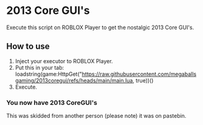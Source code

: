 # 2013 Core GUI's
Execute this script on ROBLOX Player to get the nostalgic 2013 Core GUI's.
## How to use
1. Inject your executor to ROBLOX Player.
2. Put this in your tab: loadstring(game:HttpGet("https://raw.githubusercontent.com/megaballsgaming/2013coregui/refs/heads/main/main.lua, true))()
3. Execute.
### You now have 2013 CoreGUI's
This was skidded from another person (please note) it was on pastebin.
